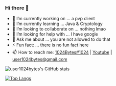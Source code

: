 ### Hi there 👋

<!--
**user1024bytes/user1024bytes** is a ✨ _special_ ✨ repository because its `README.md` (this file) appears on your GitHub profile.

Here are some ideas to get you started:

-->
- 🔭 I’m currently working on ... a pvp client
- 🌱 I’m currently learning ... Java & Cryptology
- 👯 I’m looking to collaborate on ... nothing lmao
- 🤔 I’m looking for help with ... I have google
- 💬 Ask me about ... you are not allowed to do that
- ⚡ Fun fact: ... there is no fun fact here
- 📫 How to reach me: [1024Bytes#1024](https://www.youtube.com/watch?v=dQw4w9WgXcQ) | [Youtube](https://www.youtube.com/channel/UCb5McwosG35R03nAzNRJEDw) | [user1024bytes@gmail.com]()

![user1024bytes's GitHub stats](https://github-readme-stats.vercel.app/api?username=user1024bytes&theme=github_dark&show_icons=true)

[![Top Langs](https://github-readme-stats.vercel.app/api/top-langs/?username=user1024bytes&layout=compact&theme=github_dark)](https://github.com/user1024bytes/github-readme-stats)

<!-- [![user1024bytes's wakatime stats](https://github-readme-stats.vercel.app/api/wakatime?username=user1024bytes)](https://github.com/user1024bytes/github-readme-stats) -->
